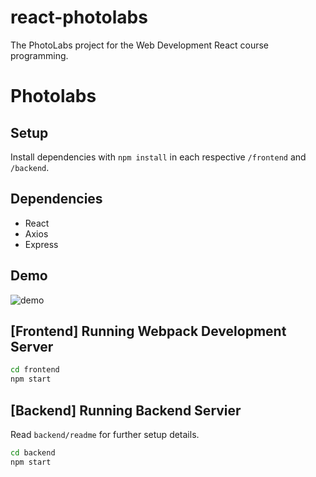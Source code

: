 # react-photolabs
The PhotoLabs project for the Web Development React course programming.

# Photolabs

## Setup

Install dependencies with `npm install` in each respective `/frontend` and `/backend`.

## Dependencies
* React
* Axios 
* Express

## Demo
![demo](images/frontend.gif)

## [Frontend] Running Webpack Development Server

```sh
cd frontend
npm start
```

## [Backend] Running Backend Servier

Read `backend/readme` for further setup details.

```sh
cd backend
npm start
```
